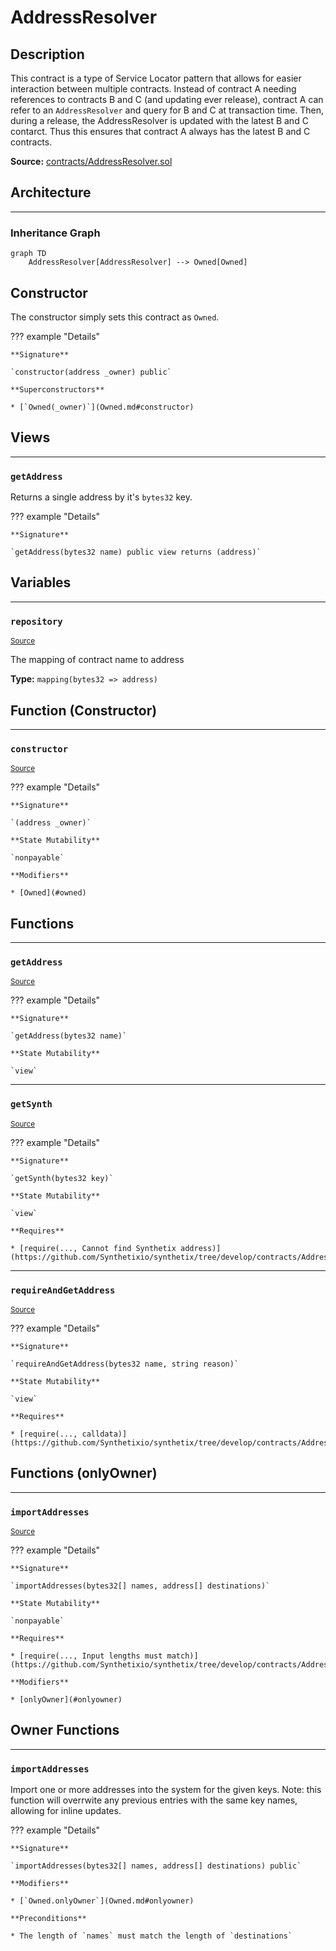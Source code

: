 # AddressResolver

## Description

This contract is a type of Service Locator pattern that allows for easier interaction between multiple contracts. Instead of contract A needing references to contracts B and C (and updating ever release), contract A can refer to an `AddressResolver` and query for B and C at transaction time. Then, during a release, the AddressResolver is updated with the latest B and C contarct. Thus this ensures that contract A always has the latest B and C contracts.



**Source:** [contracts/AddressResolver.sol](https://github.com/Synthetixio/synthetix/tree/develop/contracts/AddressResolver.sol)

## Architecture


---
### Inheritance Graph

```mermaid
graph TD
    AddressResolver[AddressResolver] --> Owned[Owned]
```

## Constructor

The constructor simply sets this contract as `Owned`.


??? example "Details"


    **Signature**
    
    `constructor(address _owner) public`
    
    **Superconstructors**
    
    * [`Owned(_owner)`](Owned.md#constructor)

## Views


---
### `getAddress`

Returns a single address by it's `bytes32` key.


??? example "Details"


    **Signature**
    
    `getAddress(bytes32 name) public view returns (address)`

## Variables


---
### `repository`

<sub>[Source](https://github.com/Synthetixio/synthetix/tree/develop/contracts/AddressResolver.sol#L12)</sub>



The mapping of contract name to address




**Type:** `mapping(bytes32 => address)`

## Function (Constructor)


---
### `constructor`

<sub>[Source](https://github.com/Synthetixio/synthetix/tree/develop/contracts/AddressResolver.sol#L14)</sub>



??? example "Details"

    **Signature**

    `(address _owner)`

    **State Mutability**

    `nonpayable`

    **Modifiers**

    * [Owned](#owned)

## Functions


---
### `getAddress`

<sub>[Source](https://github.com/Synthetixio/synthetix/tree/develop/contracts/AddressResolver.sol#L28)</sub>



??? example "Details"

    **Signature**

    `getAddress(bytes32 name)`

    **State Mutability**

    `view`


---
### `getSynth`

<sub>[Source](https://github.com/Synthetixio/synthetix/tree/develop/contracts/AddressResolver.sol#L38)</sub>



??? example "Details"

    **Signature**

    `getSynth(bytes32 key)`

    **State Mutability**

    `view`

    **Requires**

    * [require(..., Cannot find Synthetix address)](https://github.com/Synthetixio/synthetix/tree/develop/contracts/AddressResolver.sol#L40)


---
### `requireAndGetAddress`

<sub>[Source](https://github.com/Synthetixio/synthetix/tree/develop/contracts/AddressResolver.sol#L32)</sub>



??? example "Details"

    **Signature**

    `requireAndGetAddress(bytes32 name, string reason)`

    **State Mutability**

    `view`

    **Requires**

    * [require(..., calldata)](https://github.com/Synthetixio/synthetix/tree/develop/contracts/AddressResolver.sol#L34)

## Functions (onlyOwner)


---
### `importAddresses`

<sub>[Source](https://github.com/Synthetixio/synthetix/tree/develop/contracts/AddressResolver.sol#L18)</sub>



??? example "Details"

    **Signature**

    `importAddresses(bytes32[] names, address[] destinations)`

    **State Mutability**

    `nonpayable`

    **Requires**

    * [require(..., Input lengths must match)](https://github.com/Synthetixio/synthetix/tree/develop/contracts/AddressResolver.sol#L19)

    **Modifiers**

    * [onlyOwner](#onlyowner)

## Owner Functions


---
### `importAddresses`

Import one or more addresses into the system for the given keys. Note: this function will overrwite any previous entries with the same key names, allowing for inline updates.


??? example "Details"


    **Signature**
    
    `importAddresses(bytes32[] names, address[] destinations) public`
    
    **Modifiers**
    
    * [`Owned.onlyOwner`](Owned.md#onlyowner)
    
    **Preconditions**
    
    * The length of `names` must match the length of `destinations`

